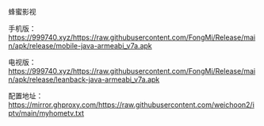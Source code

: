 蜂蜜影视

手机版：https://999740.xyz/https://raw.githubusercontent.com/FongMi/Release/main/apk/release/mobile-java-armeabi_v7a.apk

电视版：https://999740.xyz/https://raw.githubusercontent.com/FongMi/Release/main/apk/release/leanback-java-armeabi_v7a.apk

配置地址：https://mirror.ghproxy.com/https://raw.githubusercontent.com/weichoon2/iptv/main/myhometv.txt
